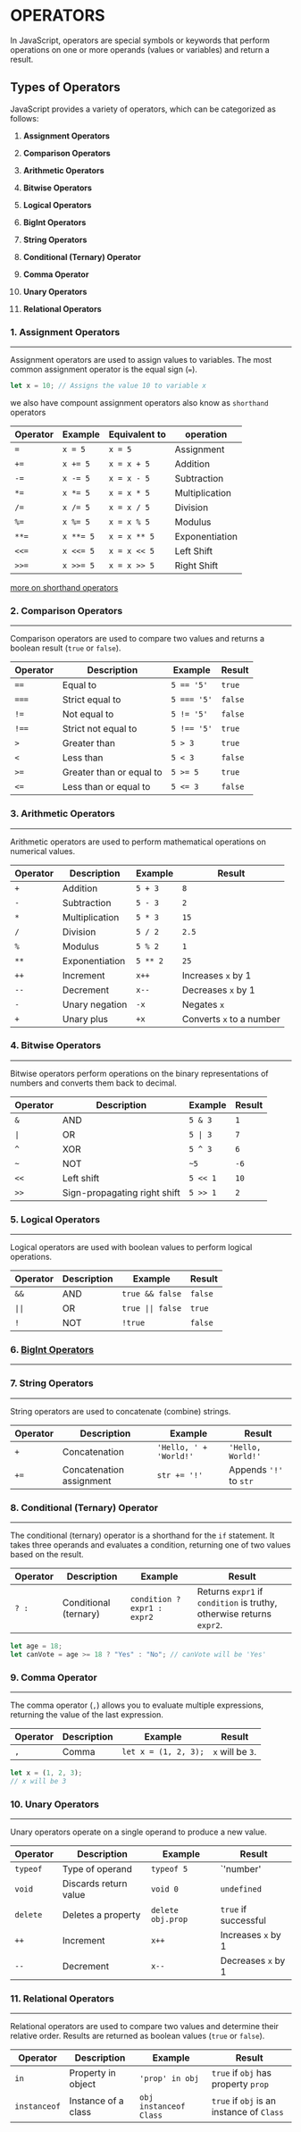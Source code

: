 # OPERATORS

In JavaScript, operators are special symbols or keywords that perform operations on one or more operands (values or variables) and return a result.

## Types of Operators

JavaScript provides a variety of operators, which can be categorized as follows:

1. **Assignment Operators**

2. **Comparison Operators**

3. **Arithmetic Operators**

4. **Bitwise Operators**

5. **Logical Operators**

6. **BigInt Operators**

7. **String Operators**

8. **Conditional (Ternary) Operator**

9. **Comma Operator**

10. **Unary Operators**

11. **Relational Operators**

### 1. Assignment Operators

---

Assignment operators are used to assign values to variables. The most common assignment operator is the equal sign (`=`).

```javascript
let x = 10; // Assigns the value 10 to variable x
```

we also have compount assignment operators also know as `shorthand` operators

| Operator | Example   | Equivalent to | operation      |
| -------- | --------- | ------------- | -------------- |
| `=`      | `x = 5`   | `x = 5`       | Assignment     |
| `+=`     | `x += 5`  | `x = x + 5`   | Addition       |
| `-=`     | `x -= 5`  | `x = x - 5`   | Subtraction    |
| `*=`     | `x *= 5`  | `x = x * 5`   | Multiplication |
| `/=`     | `x /= 5`  | `x = x / 5`   | Division       |
| `%=`     | `x %= 5`  | `x = x % 5`   | Modulus        |
| `**=`    | `x **= 5` | `x = x ** 5`  | Exponentiation |
| `<<=`    | `x <<= 5` | `x = x << 5`  | Left Shift     |
| `>>=`    | `x >>= 5` | `x = x >> 5`  | Right Shift    |

[more on shorthand operators](https://developer.mozilla.org/en-US/docs/Web/JavaScript/Guide/Expressions_and_operators#assignment_operators)

### 2. Comparison Operators

---

Comparison operators are used to compare two values and returns a boolean result (`true` or `false`).

| Operator | Description              | Example     | Result  |
| -------- | ------------------------ | ----------- | ------- |
| `==`     | Equal to                 | `5 == '5'`  | `true`  |
| `===`    | Strict equal to          | `5 === '5'` | `false` |
| `!=`     | Not equal to             | `5 != '5'`  | `false` |
| `!==`    | Strict not equal to      | `5 !== '5'` | `true`  |
| `>`      | Greater than             | `5 > 3`     | `true`  |
| `<`      | Less than                | `5 < 3`     | `false` |
| `>=`     | Greater than or equal to | `5 >= 5`    | `true`  |
| `<=`     | Less than or equal to    | `5 <= 3`    | `false` |

### 3. Arithmetic Operators

---

Arithmetic operators are used to perform mathematical operations on numerical values.

| Operator | Description    | Example  | Result                   |
| -------- | -------------- | -------- | ------------------------ |
| `+`      | Addition       | `5 + 3`  | `8`                      |
| `-`      | Subtraction    | `5 - 3`  | `2`                      |
| `*`      | Multiplication | `5 * 3`  | `15`                     |
| `/`      | Division       | `5 / 2`  | `2.5`                    |
| `%`      | Modulus        | `5 % 2`  | `1`                      |
| `**`     | Exponentiation | `5 ** 2` | `25`                     |
| `++`     | Increment      | `x++`    | Increases `x` by 1       |
| `--`     | Decrement      | `x--`    | Decreases `x` by 1       |
| `-`      | Unary negation | `-x`     | Negates `x`              |
| `+`      | Unary plus     | `+x`     | Converts `x` to a number |

### 4. Bitwise Operators

---

Bitwise operators perform operations on the binary representations of numbers and converts them back to decimal.

| Operator | Description                  | Example  | Result |
| -------- | ---------------------------- | -------- | ------ |
| `&`      | AND                          | `5 & 3`  | `1`    |
| `\|`     | OR                           | `5 \| 3` | `7`    |
| `^`      | XOR                          | `5 ^ 3`  | `6`    |
| `~`      | NOT                          | `~5`     | `-6`   |
| `<<`     | Left shift                   | `5 << 1` | `10`   |
| `>>`     | Sign-propagating right shift | `5 >> 1` | `2`    |

### 5. Logical Operators

---

Logical operators are used with boolean values to perform logical operations.

| Operator | Description | Example           | Result  |
| -------- | ----------- | ----------------- | ------- |
| `&&`     | AND         | `true && false`   | `false` |
| `\|\|`   | OR          | `true \|\| false` | `true`  |
| `!`      | NOT         | `!true`           | `false` |

### 6. [BigInt Operators](https://developer.mozilla.org/en-US/docs/Web/JavaScript/Guide/Expressions_and_operators#bigint_operators)

---

### 7. String Operators

---

String operators are used to concatenate (combine) strings.

| Operator | Description              | Example                | Result                 |
| -------- | ------------------------ | ---------------------- | ---------------------- |
| `+`      | Concatenation            | `'Hello, ' + 'World!'` | `'Hello, World!'`      |
| `+=`     | Concatenation assignment | `str += '!'`           | Appends `'!'` to `str` |

### 8. Conditional (Ternary) Operator

---

The conditional (ternary) operator is a shorthand for the `if` statement. It takes three operands and evaluates a condition, returning one of two values based on the result.

| Operator | Description           | Example                     | Result                                                               |
| -------- | --------------------- | --------------------------- | -------------------------------------------------------------------- |
| `? :`    | Conditional (ternary) | `condition ? expr1 : expr2` | Returns `expr1` if `condition` is truthy, otherwise returns `expr2`. |

```javascript
let age = 18;
let canVote = age >= 18 ? "Yes" : "No"; // canVote will be 'Yes'
```

### 9. Comma Operator

---

The comma operator (`,`) allows you to evaluate multiple expressions, returning the value of the last expression.

| Operator | Description | Example              | Result           |
| -------- | ----------- | -------------------- | ---------------- |
| `,`      | Comma       | `let x = (1, 2, 3);` | `x` will be `3`. |

```javascript
let x = (1, 2, 3);
// x will be 3
```

### 10. Unary Operators

---

Unary operators operate on a single operand to produce a new value.

| Operator | Description           | Example           | Result               |
| -------- | --------------------- | ----------------- | -------------------- |
| `typeof` | Type of operand       | `typeof 5`        | `'number'            |
| `void`   | Discards return value | `void 0`          | `undefined`          |
| `delete` | Deletes a property    | `delete obj.prop` | `true` if successful |
| `++`     | Increment             | `x++`             | Increases `x` by 1   |
| `--`     | Decrement             | `x--`             | Decreases `x` by 1   |

### 11. Relational Operators

---

Relational operators are used to compare two values and determine their relative order. Results are returned as boolean values (`true` or `false`).

| Operator     | Description         | Example                | Result                                    |
| ------------ | ------------------- | ---------------------- | ----------------------------------------- |
| `in`         | Property in object  | `'prop' in obj`        | `true` if `obj` has property `prop`       |
| `instanceof` | Instance of a class | `obj instanceof Class` | `true` if `obj` is an instance of `Class` |
